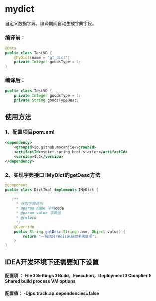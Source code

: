 # mydict
自定义数据字典，编译期间自动生成字典字段。

### 编译前：

```java
@Data
public class TestVO {
    @MyDict(name = "gt_dict")
    private Integer goodsType = 1;
}
```

### 编译后：

```java
public class TestVO {
    private Integer goodsType = 1;
    private String goodsTypeDesc;
```

## 使用方法

### 1、配置项目pom.xml

```xml
<dependency>
    <groupId>io.github.mocanjie</groupId>
    <artifactId>mydict-spring-boot-starter</artifactId>
    <version>1.1</version>
</dependency>
```


### 2、实现字典接口 IMyDict的getDesc方法

```java
@Component
public class DictImpl implements IMyDict {
    
   /**
     * 获取字典说明
     * @param name 字典code
     * @param value 字典值
     * @return
     */
    @Override
    public String getDesc(String name, Object value) {
        return "一般结合redis来获取字典说明";
    }
}
```


## IDEA开发环境下还需要如下设置

#### 配置项 ： File 》 Settings 》 Build，Execution，Deployment 》 Complier 》Shared build process VM options  

####  配置值：  -Djps.track.ap.dependencies=false

